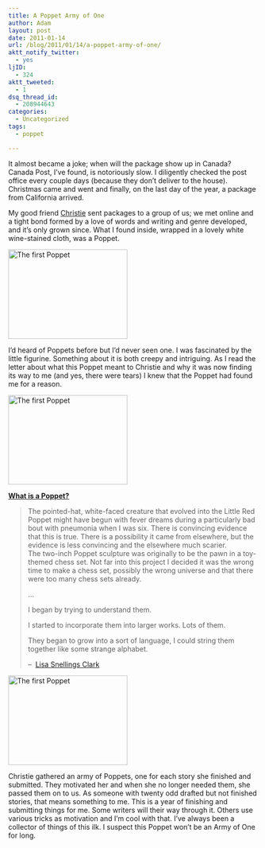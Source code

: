 ```yaml
---
title: A Poppet Army of One
author: Adam
layout: post
date: 2011-01-14
url: /blog/2011/01/14/a-poppet-army-of-one/
aktt_notify_twitter:
  - yes
ljID:
  - 324
aktt_tweeted:
  - 1
dsq_thread_id:
  - 208944643
categories:
  - Uncategorized
tags:
  - poppet

---
```

It almost became a joke; when will the package show up in Canada? Canada Post, I&#8217;ve found, is notoriously slow. I diligently checked the post office every couple days (because they don&#8217;t deliver to the house). Christmas came and went and finally, on the last day of the year, a package from California arrived.

My good friend [Christie](1) sent packages to a group of us; we met online and a tight bond formed by a love of words and writing and genre developed, and it&#8217;s only grown since. What I found inside, wrapped in a lovely white wine-stained cloth, was a Poppet.

[<img src="http://farm6.static.flickr.com/5246/5354083306_bccf4cc485_m.jpg" alt="The first Poppet" width="240" height="180" />](2)

I&#8217;d heard of Poppets before but I&#8217;d never seen one. I was fascinated by the little figurine. Something about it is both creepy and intriguing. As I read the letter about what this Poppet meant to Christie and why it was now finding its way to me (and yes, there were tears) I knew that the Poppet had found me for a reason.

[<img src="http://farm6.static.flickr.com/5084/5353469081_1d013ef4da_m.jpg" alt="The first Poppet" width="240" height="180" />](3)

**[What is a Poppet?](4)**

> <div id="_mcePaste">
>   The pointed-hat, white-faced creature that evolved into the Little Red Poppet might have begun with fever dreams during a particularly bad bout with pneumonia when I was six. There is convincing evidence that this is true. There is a possibility it came from elsewhere, but the evidence is less convincing and the elsewhere much scarier.
> </div>
>
> <div>
>
> </div>
>
> <div id="_mcePaste">
>   The two-inch Poppet sculpture was originally to be the pawn in a toy-themed chess set. Not far into this project I decided it was the wrong time to make a chess set, possibly the wrong universe and that there were too many chess sets already.
> </div>
>
> &#8230;
>
> I began by trying to understand them.
>
> I started to incorporate them into larger works. Lots of them.
>
> They began to grow into a sort of language, I could string them together like some strange alphabet.
>
> &#8211;  [Lisa Snellings Clark](5)

[<img src="http://farm6.static.flickr.com/5170/5354083448_bc8b5fecc4_m.jpg" alt="The first Poppet" width="240" height="180" />](6)

Christie gathered an army of Poppets, one for each story she finished and submitted. They motivated her and when she no longer needed them, she passed them on to us. As someone with twenty odd drafted but not finished stories, that means something to me. This is a year of finishing and submitting things for me. Some writers will their way through it. Others use various tricks as motivation and I&#8217;m cool with that. I&#8217;ve always been a collector of things of this ilk. I suspect this Poppet won&#8217;t be an Army of One for long.

 [1]: http://inkhaven.net/
 [2]: http://www.flickr.com/photos/stonetable/5354083306/ "The first Poppet by StoneTable, on Flickr"
 [3]: http://www.flickr.com/photos/stonetable/5353469081/ "The first Poppet by StoneTable, on Flickr"
 [4]: http://www.poppetplanet.com/about.html
 [5]: http://www.etsy.com/shop/Strangestudios
 [6]: http://www.flickr.com/photos/stonetable/5354083448/ "The first Poppet by StoneTable, on Flickr"
